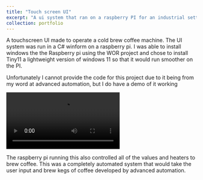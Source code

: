 ```yaml
---
title: "Touch screen UI"
excerpt: "A ui system that ran on a raspberry PI for an industrial setting to allow for various selection on a machine"
collection: portfolio
---
```


A touchscreen UI made to operate a cold brew coffee machine. The UI system was run in a C# winform on a raspberry pi. I was able to install windows the the Raspberry pi using the WOR project and chose to install Tiny11 a lightweight version of windows 11 so that it would run smoother on the PI.

Unfortunately I cannot provide the code for this project due to it being from my word at advanced automation, but I do have a demo of it working

![UI Demo](/files/ui.MOV)

The raspberry pi running this also controlled all of the values and heaters to brew coffee. This was a completely automated system that would take the user input and brew kegs of coffee developed by advanced automation.